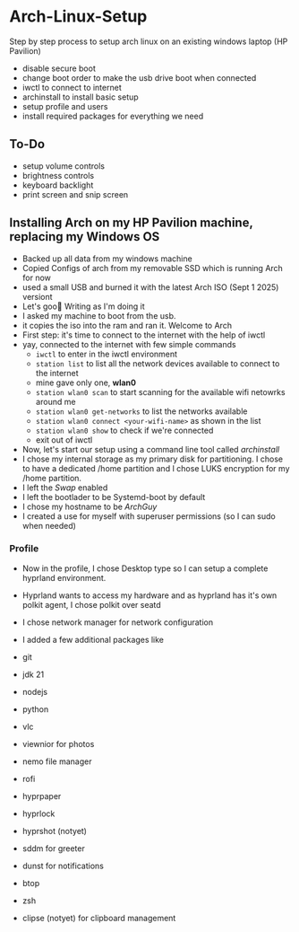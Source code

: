 # Arch-Linux-Setup
Step by step process to setup arch linux on an existing windows laptop (HP Pavilion)

- disable secure boot
- change boot order to make the usb drive boot when connected
- iwctl to connect to internet
- archinstall to install basic setup
- setup profile and users
- install required packages for everything we need

## To-Do
- setup volume controls
- brightness controls
- keyboard backlight
- print screen and snip screen

## Installing Arch on my HP Pavilion machine, replacing my Windows OS
- Backed up all data from my windows machine
- Copied Configs of arch from my removable SSD which is running Arch for now
- used a small USB and burned it with the latest Arch ISO (Sept 1 2025) versiont
- Let's goo🎉 Writing as I'm doing it
- I asked my machine to boot from the usb.
- it copies the iso into the ram and ran it. Welcome to Arch
- First step: it's time to connect to the internet with the help of iwctl
- yay, connected to the internet with few simple commands
  - `iwctl` to enter in the iwctl environment
  - `station list` to list all the network devices available to connect to the internet
  - mine gave only one, **wlan0**
  - `station wlan0 scan` to start scanning for the available wifi netowrks around me
  - `station wlan0 get-networks` to list the networks available
  - `station wlan0 connect <your-wifi-name>` as shown in the list
  - `station wlan0 show` to check if we're connected
  - exit out of iwctl
- Now, let's start our setup using a command line tool called _archinstall_
- I chose my internal storage as my primary disk for partitioning. I chose to have a dedicated /home partition and I chose LUKS encryption for my /home partition.
- I left the _Swap_ enabled
- I left the bootlader to be Systemd-boot by default
- I chose my hostname to be _ArchGuy_
- I created a use for myself with superuser permissions (so I can sudo when needed)

### Profile
- Now in the profile, I chose Desktop type so I can setup a complete hyprland environment.
- Hyprland wants to access my hardware and as hyprland has it's own polkit agent, I chose polkit over seatd
- I chose network manager for network configuration
- I added a few additional packages like

- git
- jdk 21
- nodejs
- python
- vlc
- viewnior for photos
- nemo file manager
- rofi
- hyprpaper
- hyprlock
- hyprshot (notyet)
- sddm for greeter
- dunst for notifications
- btop
- zsh
- clipse (notyet) for clipboard management
